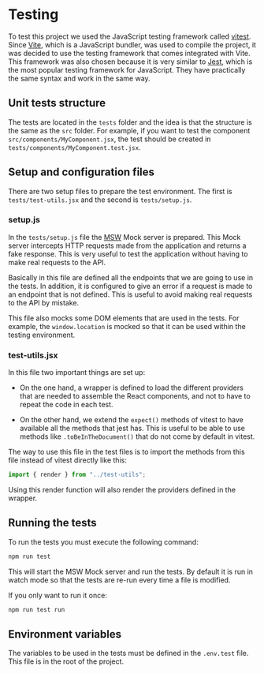 # Testing

To test this project we used the JavaScript testing framework called [vitest](https://vitest.dev/). Since [Vite](https://vitejs.dev/), which is a JavaScript bundler, was used to compile the project, it was decided to use the testing framework that comes integrated with Vite. This framework was also chosen because it is very similar to [Jest](https://jestjs.io/), which is the most popular testing framework for JavaScript. They have practically the same syntax and work in the same way.

## Unit tests structure

The tests are located in the `tests` folder and the idea is that the structure is the same as the `src` folder. For example, if you want to test the component `src/components/MyComponent.jsx`, the test should be created in `tests/components/MyComponent.test.jsx`.

## Setup and configuration files

There are two setup files to prepare the test environment. The first is `tests/test-utils.jsx` and the second is `tests/setup.js`.

### setup.js

In the `tests/setup.js` file the [MSW](https://mswjs.io/) Mock server is prepared. This Mock server intercepts HTTP requests made from the application and returns a fake response. This is very useful to test the application without having to make real requests to the API.

Basically in this file are defined all the endpoints that we are going to use in the tests. In addition, it is configured to give an error if a request is made to an endpoint that is not defined. This is useful to avoid making real requests to the API by mistake.

This file also mocks some DOM elements that are used in the tests. For example, the `window.location` is mocked so that it can be used within the testing environment.

### test-utils.jsx

In this file two important things are set up:

- On the one hand, a wrapper is defined to load the different providers that are needed to assemble the React components, and not to have to repeat the code in each test.

- On the other hand, we extend the `expect()` methods of vitest to have available all the methods that jest has. This is useful to be able to use methods like `.toBeInTheDocument()` that do not come by default in vitest.

The way to use this file in the test files is to import the methods from this file instead of vitest directly like this:

```javascript
import { render } from "../test-utils";
```

Using this render function will also render the providers defined in the wrapper.

## Running the tests

To run the tests you must execute the following command:

```bash
npm run test
```

This will start the MSW Mock server and run the tests. By default it is run in watch mode so that the tests are re-run every time a file is modified.

If you only want to run it once:

```bash
npm run test run
```

## Environment variables

The variables to be used in the tests must be defined in the `.env.test` file. This file is in the root of the project.
